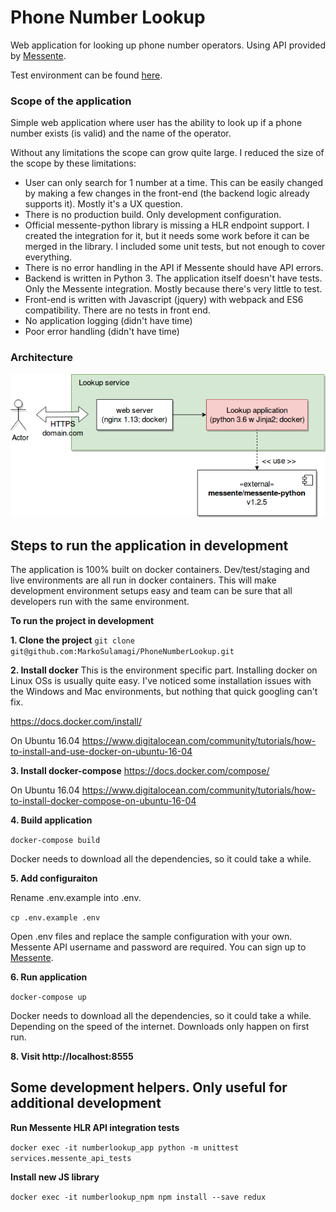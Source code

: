 # Phone Number Lookup 

Web application for looking up phone number operators. 
Using API provided by [Messente](https://messente.com).

Test environment can be found [here](http://104.214.219.4:8555).

### Scope of the application

Simple web application where user has the ability to look up if a 
phone number exists (is valid) and the name of the operator. 

Without any limitations the scope can grow quite large. I reduced the size of the scope by these limitations:

- User can only search for 1 number at a time. This can be easily changed
by making a few changes in the front-end (the backend logic already supports it). 
Mostly it's a UX question. 
- There is no production build. Only development configuration.
- Official messente-python library is missing a HLR endpoint support. I created the integration for it, but it needs some work
before it can be merged in the library. I included some unit tests, but not enough to cover everything.
- There is no error handling in the API if Messente should have API errors. 
- Backend is written in Python 3. The application itself doesn't have tests. Only the Messente integration. 
Mostly because there's very little to test. 
- Front-end is written with Javascript (jquery) with webpack and ES6 compatibility. There are no tests in front end. 
- No application logging (didn't have time)
- Poor error handling (didn't have time)

### Architecture

![alt text](Architecture.png)

## Steps to run the application in development

The application is 100% built on docker containers. Dev/test/staging and live environments are all run in docker containers.
This will make development environment setups easy and team can be sure that all developers run with the same environment.

**To run the project in development**

**1. Clone the project**
`git clone git@github.com:MarkoSulamagi/PhoneNumberLookup.git`

**2. Install docker**
This is the environment specific part. Installing docker on Linux OSs is usually quite easy. 
I've noticed some installation issues with the Windows and Mac environments, but nothing that quick googling can't fix. 

https://docs.docker.com/install/

On Ubuntu 16.04 https://www.digitalocean.com/community/tutorials/how-to-install-and-use-docker-on-ubuntu-16-04

**3. Install docker-compose**
https://docs.docker.com/compose/

On Ubuntu 16.04 https://www.digitalocean.com/community/tutorials/how-to-install-docker-compose-on-ubuntu-16-04

**4. Build application**

`docker-compose build`

Docker needs to download all the dependencies, so it could take a while.

**5. Add configuraiton**

Rename .env.example into .env.

`cp .env.example .env`

Open .env files and replace the sample configuration with your own. Messente API username and password are required. 
You can sign up to [Messente]('https://messente.com').

**6. Run application**

`docker-compose up`

Docker needs to download all the dependencies, so it could take a while. 
Depending on the speed of the internet. Downloads only happen on first run. 

**8. Visit http://localhost:8555**

## Some development helpers. Only useful for additional development 

**Run Messente HLR API integration tests**

`docker exec -it numberlookup_app python -m unittest services.messente_api_tests`

**Install new JS library**

`docker exec -it numberlookup_npm npm install --save redux`
